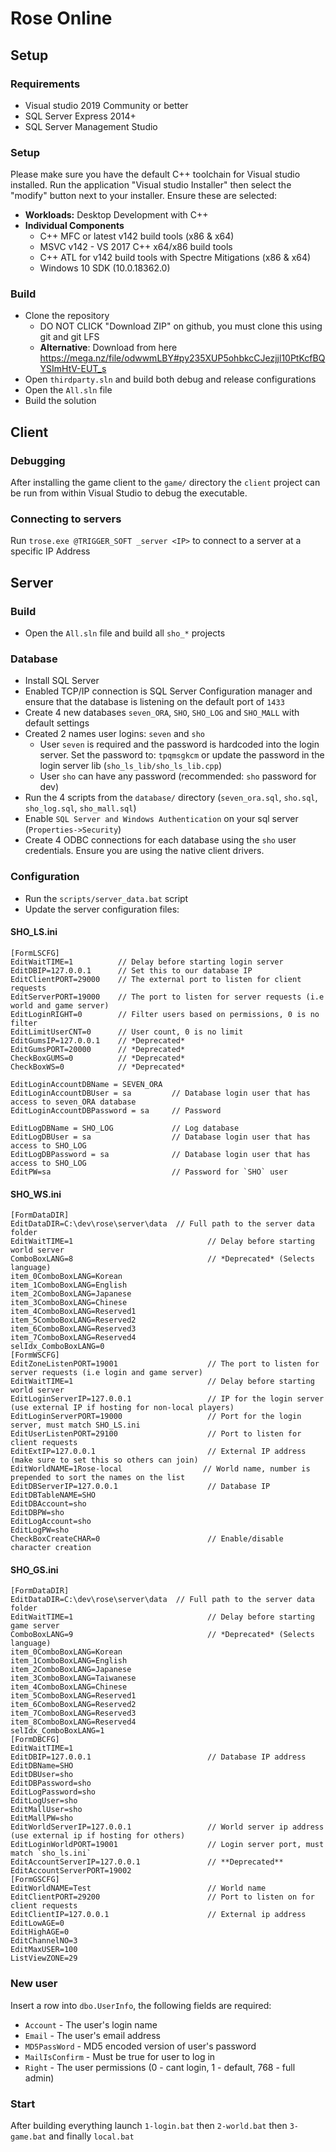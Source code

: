 # Rose Online

## Setup
### Requirements
- Visual studio 2019 Community or better
- SQL Server Express 2014+
- SQL Server Management Studio

### Setup
Please make sure you have the default C++ toolchain for Visual studio installed. Run the application
"Visual studio Installer" then select the "modify" button next to your installer. Ensure these are selected:

- **Workloads:** Desktop Development with C++
- **Individual Components**
    - C++ MFC or latest v142 build tools (x86 & x64)
    - MSVC v142 - VS 2017 C++ x64/x86 build tools
    - C++ ATL for v142 build tools with Spectre Mitigations (x86 & x64)
    - Windows 10 SDK (10.0.18362.0)

### Build
- Clone the repository
	- DO NOT CLICK "Download ZIP" on github, you must clone this using git and git LFS
	- **Alternative**: Download from here https://mega.nz/file/odwwmLBY#py235XUP5ohbkcCJezjjl10PtKcfBQYSImHtV-EUT_s
- Open `thirdparty.sln` and build both debug and release configurations
- Open the `All.sln` file
- Build the solution

## Client
### Debugging
After installing the game client to the `game/` directory the `client` project can be run from within Visual Studio to debug the executable.

### Connecting to servers
Run `trose.exe @TRIGGER_SOFT _server <IP>` to connect to a server at a specific IP Address

## Server
### Build
- Open the `All.sln` file and build all `sho_*` projects

### Database
- Install SQL Server
- Enabled TCP/IP connection is SQL Server Configuration manager and ensure that the database is listening on the default port of `1433`
- Create 4 new databases `seven_ORA`, `SHO`, `SHO_LOG` and `SHO_MALL` with default settings
- Created 2 names user logins: `seven` and `sho`
    - User `seven` is required and the password is hardcoded into the login server. Set the password to: `tpqmsgkcm` or update the password in the login server lib (`sho_ls_lib/sho_ls_lib.cpp`)
    - User `sho` can have any password (recommended: `sho` password for dev)
- Run the 4 scripts from the `database/` directory (`seven_ora.sql`, `sho.sql`, `sho_log.sql`, `sho_mall.sql`)
- Enable `SQL Server and Windows Authentication` on your sql server (`Properties->Security`)
- Create 4 ODBC connections for each database using the `sho` user credentials. Ensure you are using the native client drivers.

### Configuration
- Run the `scripts/server_data.bat` script
- Update the server configuration files:

#### SHO_LS.ini
```
[FormLSCFG]
EditWaitTIME=1          // Delay before starting login server
EditDBIP=127.0.0.1      // Set this to our database IP
EditClientPORT=29000    // The external port to listen for client requests
EditServerPORT=19000    // The port to listen for server requests (i.e world and game server)
EditLoginRIGHT=0        // Filter users based on permissions, 0 is no filter
EditLimitUserCNT=0      // User count, 0 is no limit
EditGumsIP=127.0.0.1    // *Deprecated*
EditGumsPORT=20000      // *Deprecated*
CheckBoxGUMS=0          // *Deprecated*
CheckBoxWS=0            // *Deprecated*

EditLoginAccountDBName = SEVEN_ORA  
EditLoginAccountDBUser = sa         // Database login user that has access to seven_ORA database
EditLoginAccountDBPassword = sa     // Password

EditLogDBName = SHO_LOG             // Log database
EditLogDBUser = sa                  // Database login user that has access to SHO_LOG
EditLogDBPassword = sa              // Database login user that has access to SHO_LOG
EditPW=sa                           // Password for `SHO` user
```

#### SHO_WS.ini
```
[FormDataDIR]
EditDataDIR=C:\dev\rose\server\data  // Full path to the server data folder
EditWaitTIME=1                              // Delay before starting world server
ComboBoxLANG=8                              // *Deprecated* (Selects language)
item_0ComboBoxLANG=Korean
item_1ComboBoxLANG=English
item_2ComboBoxLANG=Japanese
item_3ComboBoxLANG=Chinese
item_4ComboBoxLANG=Reserved1
item_5ComboBoxLANG=Reserved2
item_6ComboBoxLANG=Reserved3
item_7ComboBoxLANG=Reserved4
selIdx_ComboBoxLANG=0
[FormWSCFG]
EditZoneListenPORT=19001                    // The port to listen for server requests (i.e login and game server)
EditWaitTIME=1                              // Delay before starting world server
EditLoginServerIP=127.0.0.1                 // IP for the login server (use external IP if hosting for non-local players)
EditLoginServerPORT=19000                   // Port for the login server, must match SHO_LS.ini
EditUserListenPORT=29100                    // Port to listen for client requests
EditExtIP=127.0.0.1                         // External IP address (make sure to set this so others can join)
EditWorldNAME=1Rose-local                  // World name, number is prepended to sort the names on the list
EditDBServerIP=127.0.0.1                    // Database IP
EditDBTableNAME=SHO
EditDBAccount=sho
EditDBPW=sho
EditLogAccount=sho
EditLogPW=sho
CheckBoxCreateCHAR=0                        // Enable/disable character creation
```

#### SHO_GS.ini
```
[FormDataDIR]
EditDataDIR=C:\dev\rose\server\data  // Full path to the server data folder
EditWaitTIME=1                              // Delay before starting game server
ComboBoxLANG=9                              // *Deprecated* (Selects language)
item_0ComboBoxLANG=Korean
item_1ComboBoxLANG=English
item_2ComboBoxLANG=Japanese
item_3ComboBoxLANG=Taiwanese
item_4ComboBoxLANG=Chinese
item_5ComboBoxLANG=Reserved1
item_6ComboBoxLANG=Reserved2
item_7ComboBoxLANG=Reserved3
item_8ComboBoxLANG=Reserved4
selIdx_ComboBoxLANG=1
[FormDBCFG]
EditWaitTIME=1
EditDBIP=127.0.0.1                          // Database IP address
EditDBName=SHO
EditDBUser=sho
EditDBPassword=sho
EditLogPassword=sho
EditLogUser=sho
EditMallUser=sho
EditMallPW=sho
EditWorldServerIP=127.0.0.1                 // World server ip address (use external ip if hosting for others)
EditLoginWorldPORT=19001                    // Login server port, must match `sho_ls.ini`
EditAccountServerIP=127.0.0.1               // **Deprecated**
EditAccountServerPORT=19002
[FormGSCFG]
EditWorldNAME=Test                          // World name
EditClientPORT=29200                        // Port to listen on for client requests
EditClientIP=127.0.0.1                      // External ip address
EditLowAGE=0
EditHighAGE=0
EditChannelNO=3
EditMaxUSER=100
ListViewZONE=29
```

### New user
Insert a row into `dbo.UserInfo`, the following fields are required:
- `Account` - The user's login name
- `Email` - The user's email address
- `MD5PassWord` - MD5 encoded version of user's password
- `MailIsConfirm` - Must be true for user to log in
- `Right` - The user permissions (0 - cant login, 1 - default, 768 - full admin)

### Start
After building everything launch `1-login.bat` then `2-world.bat` then `3-game.bat` and finally `local.bat`
